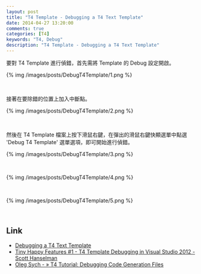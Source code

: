 ```yaml
---
layout: post
title: "T4 Template - Debugging a T4 Text Template"
date: 2014-04-27 13:20:00
comments: true
categories: [T4]
keywords: "T4, Debug"
description: "T4 Template - Debugging a T4 Text Template"
---
```



要對 T4 Template 進行偵錯，首先需將 Template 的 Debug 設定開啟。

<!-- More -->

{% img /images/posts/DebugT4Template/1.png %}

<br/>

接著在要除錯的位置上加入中斷點。

{% img /images/posts/DebugT4Template/2.png %}

<br/>

然後在 T4 Template 檔案上按下滑鼠右鍵，在彈出的滑鼠右鍵快顯選單中點選 'Debug T4 Template' 選單選項，即可開始進行偵錯。

{% img /images/posts/DebugT4Template/3.png %}

<br/>

{% img /images/posts/DebugT4Template/4.png %}

<br/>

{% img /images/posts/DebugT4Template/5.png %}

<br/>

Link
----
* [Debugging a T4 Text Template](http://msdn.microsoft.com/en-us/library/bb126247.aspx)
* [Tiny Happy Features #1 - T4 Template Debugging in Visual Studio 2012 - Scott Hanselman](http://www.hanselman.com/blog/TinyHappyFeatures1T4TemplateDebuggingInVisualStudio2012.aspx)
* [Oleg Sych - » T4 Tutorial: Debugging Code Generation Files](http://www.olegsych.com/2008/09/t4-tutorial-debugging-code-generation-files/)
